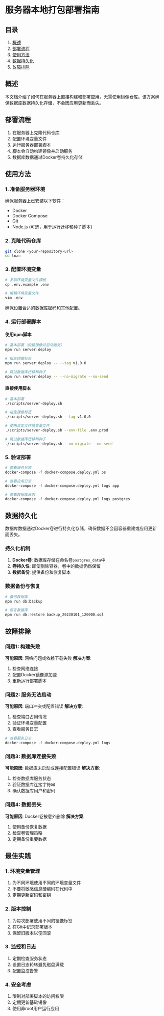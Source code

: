 # 服务器本地打包部署指南

## 目录

1. [概述](#概述)
2. [部署流程](#部署流程)
3. [使用方法](#使用方法)
4. [数据持久化](#数据持久化)
5. [故障排除](#故障排除)

## 概述

本文档介绍了如何在服务器上直接构建和部署应用，无需使用镜像仓库。该方案确保数据库数据持久化存储，不会因应用更新而丢失。

## 部署流程

1. 在服务器上克隆代码仓库
2. 配置环境变量文件
3. 运行服务器部署脚本
4. 脚本会自动构建镜像并启动服务
5. 数据库数据通过Docker卷持久化存储

## 使用方法

### 1. 准备服务器环境

确保服务器上已安装以下软件：
- Docker
- Docker Compose
- Git
- Node.js (可选，用于运行迁移和种子脚本)

### 2. 克隆代码仓库

```bash
git clone <your-repository-url>
cd loan
```

### 3. 配置环境变量

```bash
# 复制环境变量文件模板
cp .env.example .env

# 编辑环境变量文件
vim .env
```

确保设置合适的数据库密码和其他配置。

### 4. 运行部署脚本

#### 使用npm脚本
```bash
# 基本部署（构建镜像并启动服务）
npm run server:deploy

# 指定镜像标签
npm run server:deploy -- --tag v1.0.0

# 跳过数据库迁移和种子
npm run server:deploy -- --no-migrate --no-seed
```

#### 直接使用脚本
```bash
# 基本部署
./scripts/server-deploy.sh

# 指定镜像标签
./scripts/server-deploy.sh --tag v1.0.0

# 使用自定义环境变量文件
./scripts/server-deploy.sh --env-file .env.prod

# 跳过数据库迁移和种子
./scripts/server-deploy.sh --no-migrate --no-seed
```

### 5. 验证部署

```bash
# 查看服务状态
docker-compose -f docker-compose.deploy.yml ps

# 查看应用日志
docker-compose -f docker-compose.deploy.yml logs app

# 查看数据库日志
docker-compose -f docker-compose.deploy.yml logs postgres
```

## 数据持久化

数据库数据通过Docker卷进行持久化存储，确保数据不会因容器重建或应用更新而丢失。

### 持久化机制

1. **Docker卷**: 数据库存储在命名卷`postgres_data`中
2. **卷持久性**: 即使删除容器，卷中的数据仍然保留
3. **数据备份**: 提供备份和恢复脚本

### 数据备份与恢复

```bash
# 备份数据库
npm run db:backup

# 恢复数据库
npm run db:restore backup_20230101_120000.sql
```

## 故障排除

### 问题1: 构建失败

**可能原因**: 网络问题或依赖下载失败
**解决方案**:
1. 检查网络连接
2. 配置Docker镜像源加速
3. 重新运行部署脚本

### 问题2: 服务无法启动

**可能原因**: 端口冲突或配置错误
**解决方案**:
1. 检查端口占用情况
2. 验证环境变量配置
3. 查看服务日志

```bash
# 查看服务日志
docker-compose -f docker-compose.deploy.yml logs
```

### 问题3: 数据库连接失败

**可能原因**: 数据库未启动或连接配置错误
**解决方案**:
1. 检查数据库服务状态
2. 验证数据库连接字符串
3. 确认数据库用户和密码

### 问题4: 数据丢失

**可能原因**: Docker卷被意外删除
**解决方案**:
1. 使用备份恢复数据
2. 检查卷管理策略
3. 定期备份重要数据

## 最佳实践

### 1. 环境变量管理

1. 为不同环境使用不同的环境变量文件
2. 不要将敏感信息硬编码在代码中
3. 定期更新密码和密钥

### 2. 版本控制

1. 为每次部署使用不同的镜像标签
2. 在Git中记录部署版本
3. 保留旧版本以便回滚

### 3. 监控和日志

1. 定期检查服务状态
2. 设置日志轮转避免磁盘满载
3. 配置监控告警

### 4. 安全考虑

1. 限制对部署脚本的访问权限
2. 定期更新基础镜像
3. 使用非root用户运行应用